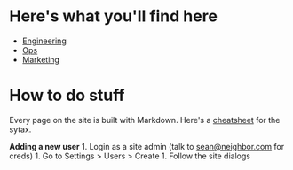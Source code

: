 <!-- TITLE: Neighbor wiki -->
<!-- SUBTITLE: Welcome to the best company on earth -->

# Here's what you'll find here

* [Engineering](https://neighbor-wiki.herokuapp.com/engineering)
* [Ops](https://neighbor-wiki.herokuapp.com/ops)
* [Marketing](https://neighbor-wiki.herokuapp.com/marketing)

# How to do stuff
Every page on the site is built with Markdown.  Here's a [cheatsheet](https://github.com/adam-p/markdown-here/wiki/Markdown-Cheatsheet) for the sytax.

**Adding a new user**
	1. Login as a site admin (talk to sean@neighbor.com for creds)
	1. Go to Settings > Users > Create
	1. Follow the site dialogs